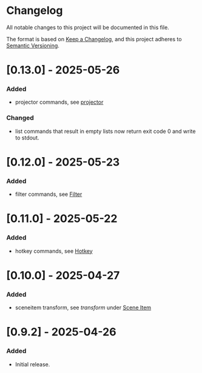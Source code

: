 # Changelog

All notable changes to this project will be documented in this file.

The format is based on [Keep a Changelog](https://keepachangelog.com/en/1.0.0/),
and this project adheres to [Semantic Versioning](https://semver.org/spec/v2.0.0.html).

# [0.13.0] - 2025-05-26

### Added

-   projector commands, see [projector](https://github.com/onyx-and-iris/obsws-cli?tab=readme-ov-file#projector)

### Changed

-   list commands that result in empty lists now return exit code 0 and write to stdout.

# [0.12.0] - 2025-05-23

### Added

-   filter commands, see [Filter](https://github.com/onyx-and-iris/obsws-cli?tab=readme-ov-file#filter)

# [0.11.0] - 2025-05-22

### Added

-   hotkey commands, see [Hotkey](https://github.com/onyx-and-iris/obsws-cli?tab=readme-ov-file#hotkey)

# [0.10.0] - 2025-04-27

### Added

-   sceneitem transform, see *transform* under [Scene Item](https://github.com/onyx-and-iris/obsws-cli?tab=readme-ov-file#scene-item)

# [0.9.2] - 2025-04-26

### Added

-   Initial release.
